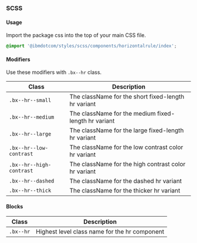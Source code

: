 ### SCSS

#### Usage

Import the package css into the top of your main CSS file.

```css
@import '@ibmdotcom/styles/scss/components/horizontalrule/index';
```

#### Modifiers

Use these modifiers with `.bx--hr` class.

| Class                    | Description                                          |
| ------------------------ | ---------------------------------------------------- |
| `.bx--hr--small`         | The className for the short fixed-length hr variant  |
| `.bx--hr--medium`        | The className for the medium fixed-length hr variant |
| `.bx--hr--large`         | The className for the large fixed-length hr variant  |
| `.bx--hr--low-contrast`  | The className for the low contrast color hr variant  |
| `.bx--hr--high-contrast` | The className for the high contrast color hr variant |
| `.bx--hr--dashed`        | The className for the dashed hr variant              |
| `.bx--hr--thick`         | The className for the thicker hr variant             |

#### Blocks

| Class     | Description                                   |
| --------- | --------------------------------------------- |
| `.bx--hr` | Highest level class name for the hr component |
